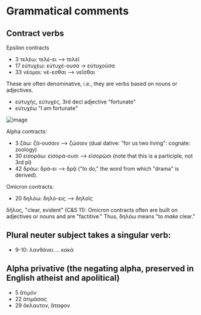 # Grammatical comments

## Contract verbs
Epsilon contracts
* 3 τελέω: τελέ-ει --> τελεῖ
* 17 εὐτυχέω: εὐτυχέ-ουσα -> εὐτυχοῦσα
* 33 νέομαι: νέ-εσθαι --> νεῖσθαι

These are often denominative, i.e., they are verbs based on nouns or adjectives.
* εὐτυχής, εὐτυχές, 3rd decl adjective "fortunate"
* εὐτυχέω "I am fortunate"

![image](https://github.com/user-attachments/assets/3e27ded6-7371-42c8-8f8d-4e686df508f5)

Alpha contracts:
* 3 ζάω: ζά-ουσαιν --> ζώσαιν (dual dative: "for us two living": cognate: zoology)
* 30 	εἰσοράω: εἰσορά-ουσι --> εἰσορῶσι (note that this is a participle, not 3rd pl)
* 42 	δράω: δρά-ει --> δρᾷ ("to do," the word from which "drama" is derived).

Omicron contracts:
* 20	δηλόω: δηλό-εις --> δηλοῖς

δῆλος, "clear, evident" (C&S 11): Omicron contracts often are built on adjectives or nouns and are "factitive." Thus, δηλόω means "to _make_ clear."

## Plural neuter subject takes a singular verb: 

* 9-10: λανθάνει ... κακά

## Alpha privative (the negating alpha, preserved in English atheist and apolitical)

* 5 ἄτιμόν
* 22 ἀτιμάσας
* 29 ἄκλαυτον, ἄταφον

